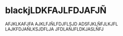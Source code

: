 # blackjLDKFAJLFDJAFJÑ
AFJKLKAFJFA
AJKLFJÑLFDJFLSJD
ADSFJKLÑFJLKJFL
LAJKFDJAÑLKSJDFLJA
JFDLAÑJFLDKJASLÑFJ